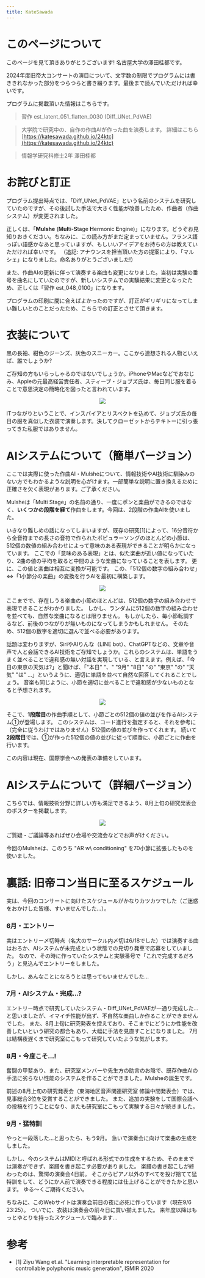 ```yaml
---
title: KateSawada
---
```


<!-- Google tag (gtag.js) -->
<script async src="https://www.googletagmanager.com/gtag/js?id=G-V15TCBQT2E"></script>
<script>
  window.dataLayer = window.dataLayer || [];
  function gtag(){dataLayer.push(arguments);}
  gtag('js', new Date());

  gtag('config', 'G-V15TCBQT2E');
</script>

# このページについて

このページを見て頂きありがとうございます! 名古屋大学の澤田桂都です。

2024年度旧帝大コンサートの演目について、文字数の制限でプログラムには書ききれなかった部分をつらつらと書き綴ります。最後まで読んでいただければ幸いです。

プログラムに掲載頂いた情報はこちらです。

> 習作 est_latent_051_flatten_0030
(Diff_UNet_PdVAE)

> 大学院で研究中の、自作の作曲AIが作った曲を演奏します。
詳細はこちら [https://katesawada.github.io/24ktc](https://katesawada.github.io/24ktc)

>情報学研究科修士2年 澤田桂都


# お詫びと訂正

プログラム提出時点では、「Diff_UNet_PdVAE」という名前のシステムを研究していたのですが、その後試した手法で大きく性能が改善したため、作曲者（作曲システム）が変更されました。

正しくは、「**Mulshe** (**Mul**ti-**S**tage **H**ermonic **E**ngine)」になります。どうぞお見知りおきください。ちなみに、この読み方がまだ定まっていません。フランス語っぽい語感かなあと思っていますが、もしいいアイデアをお持ちの方は教えていただければ幸いです。
（追記: アナウンスを担当頂いた方の提案により、「マルシェ」になりました。命名ありがとうございました!）

また、作曲AIの更新に伴って演奏する楽曲も変更になりました。当初は実験の番号を曲名にしていたのですが、新しいシステムでの実験結果に変更となったため、正しくは「習作 est_048_0100」になります。

プログラムの印刷に間に合えばよかったのですが、訂正がギリギリになってしまい難しいとのことだったため、こちらでの訂正とさせて頂きます。

# 衣装について

黒の長袖、紺色のジーンズ、灰色のスニーカー。ここから連想される人物といえば、誰でしょうか?

ご存知の方もいらっしゃるのではないでしょうか。iPhoneやMacなどでおなじみ、Appleの元最高経営責任者、スティーブ・ジョブズ氏は、毎日同じ服を着ることで意思決定の簡略化を図ったと言われています。

<div style="text-align: center;">
    <a href="https://www.google.com/url?sa=i&url=https%3A%2F%2Fforbesjapan.com%2Farticles%2Fdetail%2F16710&psig=AOvVaw18xnoS3HipfdDoQe4FWPaU&ust=1725676311520000&source=images&cd=vfe&opi=89978449&ved=0CBEQjRxqFwoTCKiRxOu0rogDFQAAAAAdAAAAABAE" target="_blank" rel="noopener">
        <img src="https://images.forbesjapan.com/media/article/16710/images/main_image_d0d2972a2d25803d8f4930e31c2f356e.jpg?w=1200">
    </a>
</div>

ITつながりということで、インスパイアとリスペクトを込めて、ジョブズ氏の毎日の服を真似した衣装で演奏します。決してクローゼットからテキトーに引っ張ってきた私服ではありません。

# AIシステムについて（簡単バージョン）

ここでは実際に使った作曲AI・Mulsheについて、情報技術やAI技術に馴染みのない方でもわかるような説明を心がけます。一部簡単な説明に置き換えるために正確さを欠く表現があります。ご了承ください。

Mulsheは「Multi Stage」の名前の通り、一度にポンと楽曲ができるのではなく、**いくつかの段階を経て**作曲をします。今回は、2段階の作曲AIを使いました。

いきなり難しめの話になってしまいますが、既存の研究[1]によって、16分音符から全音符までの長さの音符で作られたポピュラーソングのほとんどの小節は、512個の数値の組み合わせによって意味のある表現ができることが明らかになっています。
ここでの「意味のある表現」とは、似た楽曲が近い値になっていたり、2曲の値の平均を取ると中間のような楽曲になっていることを表します。
更に、この値と楽曲は相互に変換が可能です。
この、「512個の数字の組み合わせ」⇔「1小節分の楽曲」の変換を行うAIを最初に構築します。
<div style="text-align: center;">
    <img src="images/a_1.drawio.png">
</div>

ここまでで、存在しうる楽曲の小節のほとんどは、512個の数字の組み合わせで表現できることがわかりました。
しかし、ランダムに512個の数字の組み合わせを並べても、自然な楽曲になるとは限りません。
もしかしたら、毎小節転調するなど、前後のつながりが無いものになってしまうかもしれません。
そのため、512個の数字を適切に選んで並べる必要があります。


話題は変わりますが、SiriやAIりんな（LINE bot）、ChatGPTなどの、文章や音声で人と会話できるAI技術をご存知でしょうか。これらのシステムは、単語をうまく並べることで違和感の無い対話を実現している、と言えます。例えば、「今日の東京の天気は?」と聞けば、「"本日" "、" "9月" "8日" "の" "東京" "の" "天気" "は" …」というように、適切に単語を並べて自然な回答してくれることでしょう。
音楽も同じように、小節を適切に並べることで違和感が少ないものとなると予想されます。

<div style="text-align: center;">
    <img src="images/a_2.drawio.png">
</div>

そこで、**1段階目**の作曲手順として、小節ごとの512個の値の並びを作るAIシステム①が登場します。
このシステムは、コード進行を指定すると、それを参考に（完全に従うわけではありません）512個の値の並びを作ってくれます。
続いて**2段階目**では、①が作った512個の値の並びに従って順番に、小節ごとに作曲を行います。

この内容は現在、国際学会への発表の準備をしています。

# AIシステムについて（詳細バージョン）

こちらでは、情報技術分野に詳しい方も満足できるよう、8月上旬の研究発表会のポスターを掲載します。

<div style="text-align: center;">
    <img src="images/b_1.png">
</div>

ご質疑・ご議論等あればぜひ会場や交流会などでお声がけください。

今回のMulsheは、このうち "AR w\ conditioning" を70小節に拡張したものを使いました。


# 裏話: 旧帝コン当日に至るスケジュール

実は、今回のコンサートに向けたスケジュールがかなりカツカツでした（ご迷惑をおかけした皆様、すいませんでした…）。

### 6月・エントリー
実はエントリー〆切時点（名大のサークル内〆切は6/18でした）では演奏する曲はおろか、AIシステムが未完成という状態での見切り発車で応募をしていました。
なので、その時に作っていたシステムと実験番号で「これで完成するだろう」と見込んでエントリーをしました。

しかし、あんなことになろうとは思ってもいませんでした…

### 7月・AIシステム・完成…?
エントリー時点で研究していたシステム・Diff_UNet_PdVAEが一通り完成した…と思いましたが、イマイチ性能が出ず、不自然な楽曲しか作ることができませんでした。
また、8月上旬に研究発表を控えており、そこまでにどうにか性能を改善したいという研究の都合もあり、大幅に手法を見直すことになりました。
7月は結構夜遅くまで研究室にこもって研究していたような気がします。

### 8月・今度こそ…!
奮闘の甲斐あり、また、研究室メンバーや先生方の助言のお陰で、既存作曲AIの手法に劣らない性能のシステムを作ることができました。Mulsheの誕生です。

前述の8月上旬の研究発表会（東海地区音声関連研究室 修論中間発表会）では、見事総合3位を受賞することができました。
また、追加の実験をして国際会議への投稿を行うことになり、またも研究室にこもって実験する日々が続きました。

### 9月・猛特訓
やっと一段落した…と思ったら、もう9月。
急いで演奏会に向けて楽曲の生成をしました。

しかし、今のシステムはMIDIと呼ばれる形式での生成をするため、そのままでは演奏ができず、楽譜を書き起こす必要がありました。
楽譜の書き起こしが終わったのは、驚愕の演奏会4日前。
そこからピアノ以外のすべてを投げ捨てて猛特訓をして、どうにか人前で演奏できる程度には仕上げることができたかと思います。
ゆる〜くご期待ください。

ちなみに、このWebサイトは演奏会前日の夜に必死に作っています（現在9/6 23:25）。
ついでに、衣装は演奏会の前々日に買い揃えました。
来年度以降はもっとゆとりを持ったスケジュールで臨みます…


# 参考
- [1] Ziyu Wang et.al. "Learning interpretable representation for controllable polyphonic music generation", ISMIR 2020
